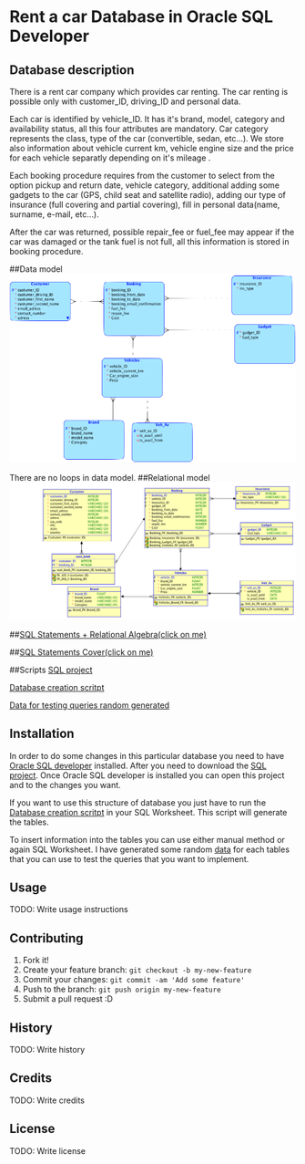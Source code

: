 # Rent a car Database in Oracle SQL Developer

## Database description
There is a rent car company which provides car renting. The car renting is possible only with customer_ID, driving_ID and personal data.

Each car is identified by vehicle_ID. It has it's brand, model, category and availability status, all this four attributes are mandatory. Car category represents the class, type of the car (convertible, sedan, etc...). We store also information about vehicle current km, vehicle engine size and the price for each vehicle separatly depending on it's mileage .

Each booking procedure requires from the customer to select from the option pickup and return date, vehicle category, additional adding some gadgets to the car (GPS, child seat and satellite radio), adding our type of insurance (full covering and partial covering), fill in personal data(name, surname, e-mail, etc...).

After the car was returned, possible repair_fee or fuel_fee may appear if the car was damaged or the tank fuel is not full, all this information is stored in booking procedure.

##Data model
![alt tag](https://github.com/CristianChris/Car-Rent-Database-in-Oracle-SQL-Developer/blob/master/img/Data%20model.png "Data model")

There are no loops in data model.
##Relational model
![alt tag](https://github.com/CristianChris/Car-Rent-Database-in-Oracle-SQL-Developer/blob/master/img/Relational%20model.png "Relational model")


##[SQL Statements + Relational Algebra(click on me)](https://github.com/CristianChris/Car-Rent-Database-in-Oracle-SQL-Developer/blob/master/SQL_querys/SQL_Statements%2BRelational_Algebra.pdf)

##[SQL Statements Cover(click on me)](https://github.com/CristianChris/Car-Rent-Database-in-Oracle-SQL-Developer/blob/master/SQL_querys/SQL_Statements_Cover.pdf)

##Scripts
[SQL project](https://github.com/CristianChris/Car-Rent-Database-in-Oracle-SQL-Developer/blob/master/data/Car_Rent_Model_Oracle_SQL_Developer_Project.zip)

[Database creation scritpt](https://github.com/CristianChris/Car-Rent-Database-in-Oracle-SQL-Developer/blob/master/data/database_creation_script.sql)

[Data for testing queries random generated](https://github.com/CristianChris/Car-Rent-Database-in-Oracle-SQL-Developer/blob/master/data/Data_for_testing_queries_random_generated.sql)

## Installation
In order to do some changes in this particular database you need to have [Oracle SQL developer](http://www.oracle.com/technetwork/developer-tools/sql-developer/overview/index-097090.html) installed. After you need to download the [SQL project](https://github.com/CristianChris/Car-Rent-Database-in-Oracle-SQL-Developer/blob/master/data/Car_Rent_Model_Oracle_SQL_Developer_Project.zip). Once Oracle SQL developer is installed you can open this project and to the changes you want.

If you want to use this structure of database you just have to run the [Database creation scritpt](https://github.com/CristianChris/Car-Rent-Database-in-Oracle-SQL-Developer/blob/master/data/database_creation_script.sql) in your SQL Worksheet. This script will generate the tables.

To insert information into the tables you can use either manual method or again SQL Worksheet. I have generated some random [data](https://github.com/CristianChris/Car-Rent-Database-in-Oracle-SQL-Developer/blob/master/data/Data_for_testing_queries_random_generated.sql) for each tables that you can use to test the queries that you want to implement.

## Usage

TODO: Write usage instructions

## Contributing

1. Fork it!
2. Create your feature branch: `git checkout -b my-new-feature`
3. Commit your changes: `git commit -am 'Add some feature'`
4. Push to the branch: `git push origin my-new-feature`
5. Submit a pull request :D

## History

TODO: Write history

## Credits

TODO: Write credits

## License

TODO: Write license
